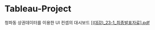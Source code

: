 # Tableau-Project
청파동 상권데이터를 이용한 UI 컨셉의 대시보드
[[(데감)_23-1_최종발표자료].pdf](https://github.com/2unse0/Tableau-Project/files/11834309/_23-1_.pdf)
